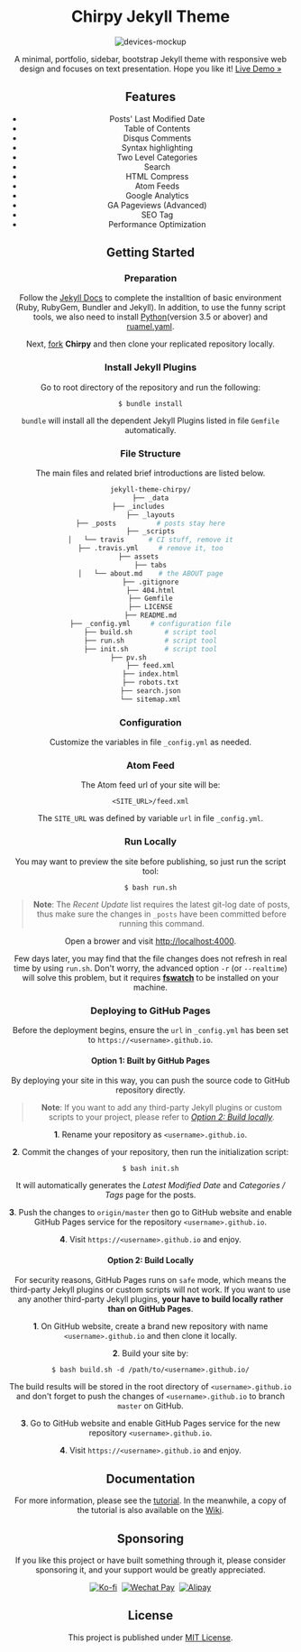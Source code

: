 <div align="center">

  # Chirpy Jekyll Theme

![devices-mockup](https://raw.githubusercontent.com/cotes2020/jekyll-theme-chirpy/master/assets/img/sample/devices-mockup.png)

A minimal, portfolio, sidebar, bootstrap Jekyll theme with responsive web design and focuses on text presentation. Hope you like it! [Live Demo »](https://chirpy.cotes.info)

## Features

* Posts' Last Modified Date
* Table of Contents
* Disqus Comments
* Syntax highlighting
* Two Level Categories
* Search
* HTML Compress
* Atom Feeds
* Google Analytics
* GA Pageviews (Advanced)
* SEO Tag
* Performance Optimization

## Getting Started

### Preparation

Follow the [Jekyll Docs](https://jekyllrb.com/docs/installation/) to complete the installtion of basic environment (Ruby, RubyGem, Bundler and Jekyll). In addition, to use the funny script tools, we also need to install [Python](https://www.python.org/downloads/)(version 3.5 or abover) and [ruamel.yaml](https://pypi.org/project/ruamel.yaml/).

Next, [fork](https://github.com/cotes2020/jekyll-theme-chirpy/fork) **Chirpy** and then clone your replicated repository locally.


### Install Jekyll Plugins

Go to root directory of the repository and run the following:

```terminal
$ bundle install
```

`bundle` will install all the dependent Jekyll Plugins listed in file `Gemfile` automatically.


### File Structure

The main files and related brief introductions are listed below.

```sh
jekyll-theme-chirpy/
├── _data
├── _includes      
├── _layouts
├── _posts          # posts stay here
├── _scripts
│   └── travis      # CI stuff, remove it
├── .travis.yml     # remove it, too
├── assets      
├── tabs
│   └── about.md    # the ABOUT page
├── .gitignore
├── 404.html
├── Gemfile
├── LICENSE
├── README.md
├── _config.yml     # configuration file
├── build.sh        # script tool
├── run.sh          # script tool
├── init.sh         # script tool
├── pv.sh           
├── feed.xml
├── index.html
├── robots.txt
├── search.json
└── sitemap.xml
```


### Configuration

Customize the variables in file `_config.yml` as needed.


### Atom Feed

The Atom feed url of your site will be:

```
<SITE_URL>/feed.xml
```

The `SITE_URL` was defined by variable `url` in file `_config.yml`.


###  Run Locally

You may want to preview the site before publishing, so just run the script tool:

```terminal
$ bash run.sh
```

>**Note**: The *Recent Update* list requires the latest git-log date of posts, thus make sure the changes in `_posts` have been committed before running this command.

Open a brower and visit <http://localhost:4000>.

Few days later, you may find that the file changes does not refresh in real time by using `run.sh`. Don't worry, the advanced option `-r` (or `--realtime`) will solve this problem, but it requires [**fswatch**](http://emcrisostomo.github.io/fswatch/) to be installed on your machine.


###  Deploying to GitHub Pages

Before the deployment begins, ensure the `url` in `_config.yml` has been set to `https://<username>.github.io`.

#### Option 1: Built by GitHub Pages

By deploying your site in this way, you can push the source code to GitHub repository directly.

> **Note**: If you want to add any third-party Jekyll plugins or custom scripts to your project, please refer to [*Option 2: Build locally*](#option-2-build-locally).

**1**. Rename your repository as `<username>.github.io`.

**2**. Commit the changes of your repository, then run the initialization script:

```console
$ bash init.sh
```

It will automatically generates the *Latest Modified Date* and *Categories / Tags* page for the posts.

**3**. Push the changes to `origin/master` then go to GitHub website and enable GitHub Pages service for the repository `<username>.github.io`.

**4**. Visit `https://<username>.github.io` and enjoy.


#### Option 2: Build Locally

For security reasons, GitHub Pages runs on `safe` mode, which means the third-party Jekyll plugins or custom scripts will not work. If you want to use any another third-party Jekyll plugins, **your have to build locally rather than on GitHub Pages**.

**1**. On GitHub website, create a brand new repository with name `<username>.github.io` and then clone it locally.

**2**. Build your site by:

```console
$ bash build.sh -d /path/to/<username>.github.io/
```

The build results will be stored in the root directory of `<username>.github.io` and don't forget to push the changes of `<username>.github.io` to branch `master` on GitHub.

**3**. Go to GitHub website and enable GitHub Pages service for the new repository `<username>.github.io`.

**4**. Visit `https://<username>.github.io` and enjoy.

## Documentation

For more information, please see the [tutorial](https://chirpy.cotes.info/categories/tutorial/). In the meanwhile, a copy of the tutorial is also available on the [Wiki](https://github.com/cotes2020/jekyll-theme-chirpy/wiki).

## Sponsoring

If you like this project or have built something through it, please consider sponsoring it, and your support would be greatly appreciated.

[![Ko-fi](https://img.shields.io/badge/Support_Me_on_Ko--fi-ff5e5b?logo=ko-fi&logoColor=white)][ko-fi]&nbsp;
[![Wechat Pay](https://img.shields.io/badge/Support_Me_on_WeChat-brightgreen?logo=wechat&logoColor=white)][donation]&nbsp;
[![Alipay](https://img.shields.io/badge/Support_Me_on_Alipay-blue?logo=alipay&logoColor=white)][donation]

## License

This project is published under [MIT License][license].

[gem]: https://rubygems.org/gems/jekyll-theme-chirpy
[ci]: https://github.com/cotes2020/jekyll-theme-chirpy/actions/workflows/ci.yml?query=event%3Apush+branch%3Amaster
[codacy]: https://app.codacy.com/gh/cotes2020/jekyll-theme-chirpy/dashboard?utm_source=gh&utm_medium=referral&utm_content=&utm_campaign=Badge_grade
[license]: https://github.com/cotes2020/jekyll-theme-chirpy/blob/master/LICENSE
[jekyllrb]: https://jekyllrb.com/
[bootstrap]: https://getbootstrap.com/
[icons]: https://fontawesome.com/
[image]: https://www.clipartmax.com/middle/m2i8b1m2K9Z5m2K9_ant-clipart-childrens-ant-cute/
[demo]: https://cotes2020.github.io/chirpy-demo/
[wiki]: https://github.com/cotes2020/jekyll-theme-chirpy/wiki
[contribute-guide]: https://github.com/cotes2020/jekyll-theme-chirpy/blob/master/docs/CONTRIBUTING.md
[contributors]: https://github.com/cotes2020/jekyll-theme-chirpy/graphs/contributors
[lib]: https://github.com/cotes2020/chirpy-static-assets
[jetbrains]: https://www.jetbrains.com/?from=jekyll-theme-chirpy
[ko-fi]: https://ko-fi.com/coteschung/
[donation]: https://sponsor.cotes.page/
